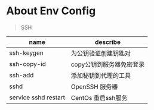 # About Env Config

> SSH

|name|describe|
|---|---|
|ssh-keygen|为公钥验证创建钥匙对|
|ssh-copy-id|copy公钥到服务器免密登录|
|ssh-add|添加秘钥到代理的工具|
|sshd|OpenSSH 服务器 |
|service sshd restart| CentOs 重启ssh服务|
